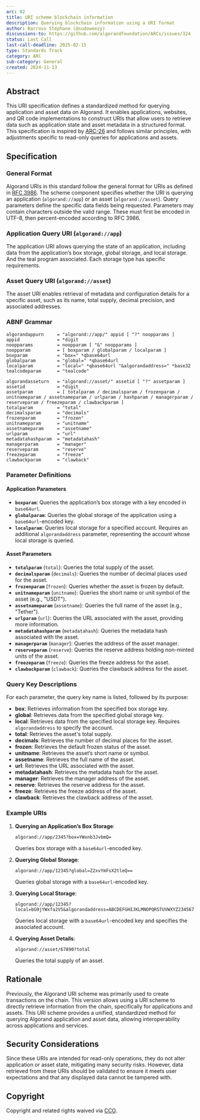 ```yaml
---
arc: 82
title: URI scheme blockchain information
description: Querying blockchain information using a URI format
author: Barroso Stéphane (@sudoweezy)
discussions-to: https://github.com/algorandfoundation/ARCs/issues/324
status: Last Call
last-call-deadline: 2025-02-15
type: Standards Track
category: ARC
sub-category: General
created: 2024-11-13
---
```


## Abstract

This URI specification defines a standardized method for querying application and asset data on Algorand.
It enables applications, websites, and QR code implementations to construct URIs that allow users to retrieve data such as application state and asset metadata in a structured format.
This specification is inspired by [ARC-26](./arc-0026.md) and follows similar principles, with adjustments specific to read-only queries for applications and assets.

## Specification

### General Format

Algorand URIs in this standard follow the general format for URIs as defined in <a href="https://www.rfc-editor.org/rfc/rfc3986">RFC 3986</a>.
The scheme component specifies whether the URI is querying an application (`algorand://app`) or an asset (`algorand://asset`).
Query parameters define the specific data fields being requested.
Parameters may contain characters outside the valid range. These must first be encoded in UTF-8, then percent-encoded according to RFC 3986.

### Application Query URI (`algorand://app`)

The application URI allows querying the state of an application, including data from the application’s box storage, global storage, and local storage.
And the teal program associated.
Each storage type has specific requirements.

### Asset Query URI (`algorand://asset`)

The asset URI enables retrieval of metadata and configuration details for a specific asset, such as its name, total supply, decimal precision, and associated addresses.

### ABNF Grammar

```abnf
algorandappurn     = "algorand://app/" appid [ "?" noopparams ]
appid              = *digit
noopparams         = noopparam [ "&" noopparams ]
noopparam          = [ boxparam / globalparam / localparam ]
boxparam           = "box=" *qbase64url
globalparam        = "global=" *qbase64url
localparam         = "local=" *qbase64url "&algorandaddress=" *base32
tealcodeparam      = "tealcode"

algorandasseturn   = "algorand://asset/" assetid [ "?" assetparam ]
assetid            = *digit
assetparam         = [ totalparam / decimalsparam / frozenparam / unitnameparam / assetnameparam / urlparam / hashparam / managerparam / reserveparam / freezeparam / clawbackparam ]
totalparam         = "total"
decimalsparam      = "decimals"
frozenparam        = "frozen"
unitnameparam      = "unitname"
assetnameparam     = "assetname"
urlparam           = "url"
metadatahashparam  = "metadatahash"
managerparam       = "manager"
reserveparam       = "reserve"
freezeparam        = "freeze"
clawbackparam      = "clawback"
```

### Parameter Definitions

#### Application Parameters

- **`boxparam`**: Queries the application’s box storage with a key encoded in `base64url`.
- **`globalparam`**: Queries the global storage of the application using a `base64url`-encoded key.
- **`localparam`**: Queries local storage for a specified account. Requires an additional `algorandaddress` parameter, representing the account whose local storage is queried.

#### Asset Parameters

- **`totalparam`** (`total`): Queries the total supply of the asset.
- **`decimalsparam`** (`decimals`): Queries the number of decimal places used for the asset.
- **`frozenparam`** (`frozen`): Queries whether the asset is frozen by default.
- **`unitnameparam`** (`unitname`): Queries the short name or unit symbol of the asset (e.g., "USDT").
- **`assetnameparam`** (`assetname`): Queries the full name of the asset (e.g., "Tether").
- **`urlparam`** (`url`): Queries the URL associated with the asset, providing more information.
- **`metadatahashparam`** (`metadatahash`): Queries the metadata hash associated with the asset.
- **`managerparam`** (`manager`): Queries the address of the asset manager.
- **`reserveparam`** (`reserve`): Queries the reserve address holding non-minted units of the asset.
- **`freezeparam`** (`freeze`): Queries the freeze address for the asset.
- **`clawbackparam`** (`clawback`): Queries the clawback address for the asset.

### Query Key Descriptions

For each parameter, the query key name is listed, followed by its purpose:

- **box**: Retrieves information from the specified box storage key.
- **global**: Retrieves data from the specified global storage key.
- **local**: Retrieves data from the specified local storage key. Requires `algorandaddress` to specify the account.
- **total**: Retrieves the asset's total supply.
- **decimals**: Retrieves the number of decimal places for the asset.
- **frozen**: Retrieves the default frozen status of the asset.
- **unitname**: Retrieves the asset’s short name or symbol.
- **assetname**: Retrieves the full name of the asset.
- **url**: Retrieves the URL associated with the asset.
- **metadatahash**: Retrieves the metadata hash for the asset.
- **manager**: Retrieves the manager address of the asset.
- **reserve**: Retrieves the reserve address for the asset.
- **freeze**: Retrieves the freeze address of the asset.
- **clawback**: Retrieves the clawback address of the asset.

### Example URIs

1. **Querying an Application’s Box Storage**:
   ```
   algorand://app/2345?box=YWxnb3JvbmQ=
   ```
   Queries box storage with a `base64url`-encoded key.

2. **Querying Global Storage**:
   ```
   algorand://app/12345?global=Z2xvYmFsX2tleQ==
   ```
   Queries global storage with a `base64url`-encoded key.

3. **Querying Local Storage**:
   ```
   algorand://app/12345?local=bG9jYWxfa2V5&algorandaddress=ABCDEFGHIJKLMNOPQRSTUVWXYZ234567
   ```
   Queries local storage with a `base64url`-encoded key and specifies the associated account.

4. **Querying Asset Details**:
   ```
   algorand://asset/67890?total
   ```
   Queries the total supply of an asset.


## Rationale

Previously, the Algorand URI scheme was primarily used to create transactions on the chain.
This version allows using a URI scheme to directly retrieve information from the chain, specifically for applications and assets.
This URI scheme provides a unified, standardized method for querying Algorand application and asset data, allowing interoperability across applications and services.

## Security Considerations

Since these URIs are intended for read-only operations, they do not alter application or asset state, mitigating many security risks. However, data retrieved from these URIs should be validated to ensure it meets user expectations and that any displayed data cannot be tampered with.

## Copyright

Copyright and related rights waived via <a href="https://creativecommons.org/publicdomain/zero/1.0/">CCO</a>.
